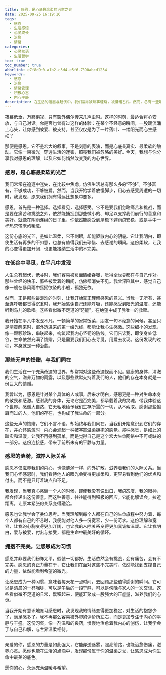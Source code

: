 ```yaml
---
title: 感恩，是心底最温柔的治愈之光
date: 2025-09-25 16:19:16
tags:
  - 感恩
  - 生活感悟
  - 心灵成长
  - 治愈
  - 情绪
categories:
  - 心灵絮语
  - 生活哲学
toc: true
toc_number: true
abbrlink: e7f8d9c0-a1b2-c3d4-e5f6-7890abcd1234
keywords:
  - 感恩
  - 治愈
  - 情绪管理
  - 积极心态
  - 内心平静
description: 在生活的喧嚣与起伏中，我们常常被琐事缠绕，被情绪左右。然而，总有一些瞬间，一些细微的触动，能让我们的心柔软下来，感受到一股暖流。那便是感恩的力量。它不是一种刻意的姿态，而是心底自然涌现的温柔，是照亮我们前行道路的微光，也是治愈内心创伤的良药。今天，我想与你一同探寻这份深藏于心的宝藏，感受它如何悄然改变我们的世界。
---
```


夜幕低垂，万籁俱寂，只有窗外偶尔传来几声虫鸣。这样的时刻，最适合将心安放，与自己对话。你是否也曾有过这样的体验：在某个不经意的瞬间，一股暖流涌上心头，让你感到被爱、被支持，甚至仅仅是为了一片落叶、一缕阳光而心生感动？

那便是感恩。它不是宏大的叙事，不是刻意的表演，而是心底最真实、最柔软的触动。它像一束微光，穿透生活的迷雾，照亮我们被忽略的美好。今天，我想与你分享我对感恩的理解，以及它如何悄然改变我的内心世界。

### 感恩，是心底最柔软的光芒

我们常常在追逐中迷失，在比较中焦虑，仿佛生活总有那么多的“不够”。不够富有，不够成功，不够被爱。然而，当我开始学着放慢脚步，用心去感受周遭的一切时，我发现，原来我们拥有得远比想象中要多。

感恩，首先是一种选择。选择看见，选择感受。它不是要我们忽略痛苦和挑战，而是要在痛苦和挑战之外，依然能捕捉到那些微小的、却足以支撑我们前行的善意和美好。就像在阴雨连绵的日子里，你依然能感受到屋檐下避雨的安稳，或是手中一杯热茶带来的暖意。

这份心底的光芒，是如此温柔，它不刺眼，却能驱散内心的阴霾。它让我明白，即使生活有再多的不如意，也总有值得我们去珍惜、去感谢的瞬间。这份柔软，让我的心变得更加开阔，也更能接纳生活中的不完美。

### 在低谷中寻觅，在平凡中发现

人生总有起伏，低谷时，我们容易被负面情绪吞噬，觉得全世界都在与自己作对。那些曾经的快乐、那些被爱着的瞬间，仿佛都消失不见。我曾深陷其中，感觉自己像一艘在暴风雨中摇摇欲坠的小船，孤独无依。

然而，正是那些最艰难的时刻，让我开始真正理解感恩的意义。当我一无所有，甚至连呼吸都觉得沉重时，我开始感谢自己还能呼吸，还能感受到阳光的温度，还能听到鸟儿的歌唱。这些看似微不足道的“还能”，在绝望中成了我唯一的救赎。

我开始在平凡中发现不凡。一顿简单的家常饭菜，朋友一句不经意的问候，甚至只是清晨醒来时，窗外透进来的第一缕光线，都能让我心生感激。这些细小的发现，像一颗颗珍珠，串联起来，构筑起我内心坚韧的防线。它们告诉我，即使身处低谷，生命依然充满了馈赠，只是需要我们用心去寻觅，用爱去发现。这份发现的过程，本身就是一种治愈。

### 那些无声的馈赠，与我们同在

我们生活在一个充满奇迹的世界，却常常对这些奇迹视而不见。健康的身体，清澈的空气，滋养万物的雨露，以及那些默默支持着我们的人，他们的存在本身就是一份巨大的馈赠。

我曾以为，感恩是针对某个具体的人或事。后来才明白，感恩更是一种对生命本身的敬畏和感激。感谢我的身体，无论它是否完美，都承载着我的灵魂，带我体验这个世界。感谢大自然，它无私地给予我们生存所需的一切，从不索取。感谢那些擦肩而过的人，他们的存在，也构成了我生命的一部分。

这些无声的馈赠，它们不言不语，却始终与我们同在。当我们开始意识到它们的存在，并心怀感激时，内心会涌起一种被宇宙温柔拥抱的感觉。那种感觉，是如此的踏实和温暖，让我不再感到孤单，而是觉得自己是这个宏大生命网络中不可或缺的一部分。这份连接感，带来了前所未有的平静与力量。

### 感恩的涟漪，滋养人际关系

感恩不仅滋养我们的内心，也像涟漪一样，向外扩散，滋养着我们的人际关系。当我们心怀感恩时，我们看待他人的眼光会变得更加柔和，更容易看到他们的优点和付出，而不是只盯着缺点和不足。

我发现，当我真心感谢一个人的时候，即使我没有说出口，我的态度、我的眼神，都会传递出这份善意。而这种善意，往往能得到积极的回应。它能化解误会，拉近距离，让原本紧张的关系变得融洽。

感恩也让我学会了换位思考。当我理解到每个人都在自己的生命旅程中努力着，每个人都有自己的不易时，我便能对他人多一份宽容，少一份苛求。这份理解和宽容，让我的心胸变得更加开阔，也让我的人际关系变得更加真诚和温暖。它让我明白，爱与被爱，付出与接受，都是生命中最美好的循环。

### 拥抱不完美，让感恩成为习惯

感恩并非要我们粉饰太平，假装一切都好。生活依然会有挑战，会有痛苦，会有不完美。感恩的真正力量在于，它让我们在面对这些不完美时，依然能找到支撑自己的力量，依然能看到希望的微光。

让感恩成为一种习惯，意味着每天花一点时间，去回顾那些值得感谢的瞬间。它可以是清晨的一杯咖啡，可以是午后的一段宁静，可以是傍晚与家人的一次交谈。这些看似微不足道的日常，累积起来，便能汇聚成一股强大的正能量，滋养我们的心灵。

当我开始有意识地练习感恩时，我发现我的情绪变得更加稳定，对生活的抱怨少了，满足感多了。我不再那么容易被外界的评价所左右，而是更加专注于内心的平静与丰盛。这份习惯，像一剂温和的良药，慢慢地治愈着我内心的创伤，让我学会了与自己和解，与世界温柔相待。

---

亲爱的你，感恩的力量是如此强大，它能穿透迷雾，照亮前路，也能治愈伤痛，滋养心灵。愿你也能在生活的点滴中，发现那份属于你的温柔之光，让感恩成为你生命中最美的底色。

愿你的心，永远充满温暖与希望。